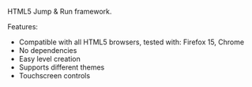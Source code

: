 HTML5 Jump & Run framework.


Features:

- Compatible with all HTML5 browsers,
  tested with: Firefox 15, Chrome
- No dependencies
- Easy level creation
- Supports different themes
- Touchscreen controls
